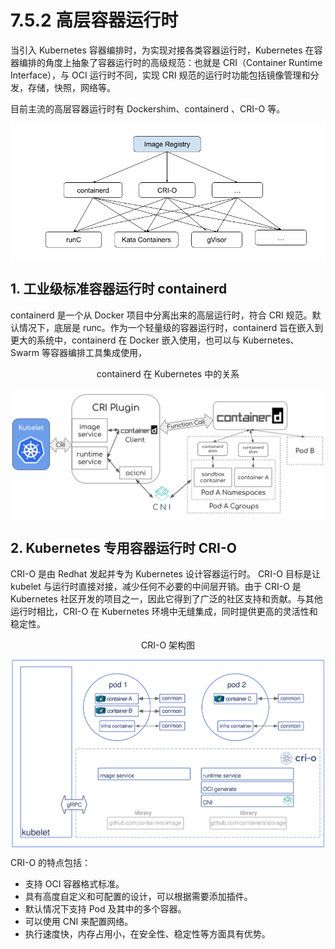 # 7.5.2 高层容器运行时

当引入 Kubernetes 容器编排时，为实现对接各类容器运行时，Kubernetes 在容器编排的角度上抽象了容器运行时的高级规范：也就是 CRI（Container Runtime Interface），与 OCI 运行时不同，实现 CRI 规范的运行时功能包括镜像管理和分发，存储，快照，网络等。

目前主流的高层容器运行时有 Dockershim、containerd 、CRI-O 等。

<div  align="center">
	<img src="../assets/runtime.png" width = "550"  align=center />
</div>

## 1. 工业级标准容器运行时 containerd

containerd 是一个从 Docker 项目中分离出来的高层运行时，符合 CRI 规范。默认情况下，底层是 runc。作为一个轻量级的容器运行时，containerd 旨在嵌入到更大的系统中，containerd 在 Docker 嵌入使用，也可以与 Kubernetes、Swarm 等容器编排工具集成使用，

<div  align="center">
	<p>containerd 在 Kubernetes 中的关系</p>
	<img src="../assets/containerd-cri-plugin.png" width = "600"  align=center />
</div>


## 2. Kubernetes 专用容器运行时 CRI-O

CRI-O 是由 Redhat 发起并专为 Kubernetes 设计容器运行时。 CRI-O 目标是让 kubelet 与运行时直接对接，减少任何不必要的中间层开销。由于 CRI-O 是 Kubernetes 社区开发的项目之一，因此它得到了广泛的社区支持和贡献。与其他运行时相比，CRI-O 在 Kubernetes 环境中无缝集成，同时提供更高的灵活性和稳定性。

<div  align="center">
	<p>CRI-O 架构图</p>
	<img src="../assets/cri-o.png" width = "500"  align=center />
</div>

CRI-O 的特点包括：

- 支持 OCI 容器格式标准。
- 具有高度自定义和可配置的设计，可以根据需要添加插件。
- 默认情况下支持 Pod 及其中的多个容器。
- 可以使用 CNI 来配置网络。
- 执行速度快，内存占用小，在安全性、稳定性等方面具有优势。



